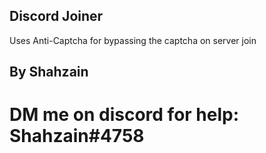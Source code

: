 ## Discord Joiner
Uses Anti-Captcha for bypassing the captcha on server join
## By Shahzain
# DM me on discord for help: Shahzain#4758